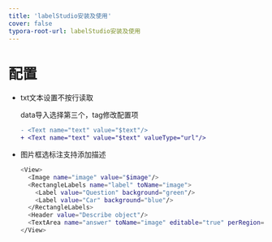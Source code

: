 ```yaml
---
title: 'labelStudio安装及使用'
cover: false
typora-root-url: labelStudio安装及使用
---
```




# 配置

- txt文本设置不按行读取

  data导入选择第三个，tag修改配置项

  ```diff
  - <Text name="text" value="$text"/>
  + <Text name="text" value="$text" valueType="url"/>
  ```

- 图片框选标注支持添加描述

  ```bash
  <View>
    <Image name="image" value="$image"/>
    <RectangleLabels name="label" toName="image">
      <Label value="Question" background="green"/>
      <Label value="Car" background="blue"/>
    </RectangleLabels>
    <Header value="Describe object"/>
    <TextArea name="answer" toName="image" editable="true" perRegion="true" required="true"/>
  </View>
  ```
  
  

